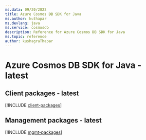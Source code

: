```yaml
---
ms.data: 09/20/2022
title: Azure Cosmos DB SDK for Java
ms.author: kuthapar
ms.devlang: java
ms.service: cosmosdb
description: Reference for Azure Cosmos DB SDK for Java
ms.topic: reference
author: kushagraThapar
---
```

# Azure Cosmos DB SDK for Java - latest

## Client packages - latest
[!INCLUDE [client-packages](cosmos-db-client-index.md)]
## Management packages - latest
[!INCLUDE [mgmt-packages](cosmos-db-mgmt-index.md)]